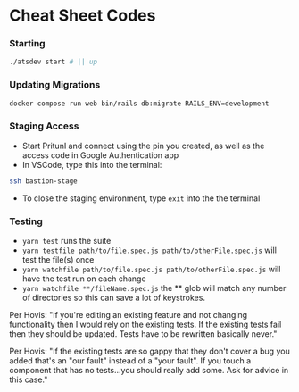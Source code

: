 # Cheat Sheet Codes

### Starting

```sh
./atsdev start # || up
```

### Updating Migrations

```sh
docker compose run web bin/rails db:migrate RAILS_ENV=development
```

### Staging Access

- Start PritunI and connect using the pin you created, as well as the access code in Google Authentication app
- In VSCode, type this into the terminal:

```sh
ssh bastion-stage
```

- To close the staging environment, type ```exit``` into the the terminal

### Testing

- ```yarn test``` runs the suite
- ```yarn testfile path/to/file.spec.js path/to/otherFile.spec.js``` will test the file(s) once
- ```yarn watchfile path/to/file.spec.js path/to/otherFile.spec.js``` will have the test run on each change
- ```yarn watchfile **/fileName.spec.js``` the ** glob will match any number of directories so this can save a lot of keystrokes.

Per Hovis: "If you're editing an existing feature and not changing functionality then I would rely on the existing tests. If the existing tests fail then they should be updated.  Tests have to be rewritten basically never."

Per Hovis: "If the existing tests are so gappy that they don't cover a bug you added that's an "our fault" instead of a "your fault". If you touch a component that has no tests...you should really add some. Ask for advice in this case."
